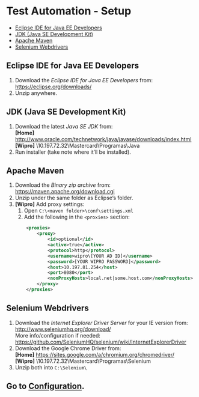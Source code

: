 # Test Automation - Setup

- [Eclipse IDE for Java EE Developers](#eclipse-ide-for-java-ee-developers)
- [JDK (Java SE Development Kit)](#jdk-java-se-development-kit)
- [Apache Maven](#apache-maven)
- [Selenium Webdrivers](#selenium-webdrivers)

## Eclipse IDE for Java EE Developers

1.	Download the *Eclipse IDE for Java EE Developers* from:  
    https://eclipse.org/downloads/
2.	Unzip anywhere.


## JDK (Java SE Development Kit)

1.	Download the latest *Java SE JDK* from:  
    **[Home]** http://www.oracle.com/technetwork/java/javase/downloads/index.html  
    **[Wipro]** \\10.197.72.32\Mastercard\Programas\Java
2.	Run installer (take note where it’ll be installed).


## Apache Maven

1.	Download the *Binary zip archive* from:  
    https://maven.apache.org/download.cgi
2.	Unzip under the same folder as Eclipse’s folder.
3.	**[Wipro]** Add proxy settings:
	1.	Open `C:\<maven folder>\conf\settings.xml`
	2.	Add the following in the `<proxies>` section:  
    ```xml
		<proxies>
		    <proxy>
		        <id>optional</id>
		        <active>true</active>
		        <protocol>http</protocol>
		        <username>wipro\[YOUR AD ID]</username>
		        <password>[YOUR WIPRO PASSWORD]</password>
		        <host>10.197.81.254</host>
		        <port>8080</port>
		        <nonProxyHosts>local.net|some.host.com</nonProxyHosts>
		    </proxy>
		</proxies>
    ```


## Selenium Webdrivers

1.	Download the *Internet Explorer Driver Server* for your IE version from:  
	http://www.seleniumhq.org/download/  
	More info/configuration if needed:  
	https://github.com/SeleniumHQ/selenium/wiki/InternetExplorerDriver
2.	Download the Google Chrome Driver from:  
	**[Home]** https://sites.google.com/a/chromium.org/chromedriver/  
	**[Wipro]** \\10.197.72.32\Mastercard\Programas\Selenium
3.	Unzip both into `C:\Selenium\`



## Go to [Configuration][configuration].

[configuration]: ../master/2.CONFIGURE-CREATE-PROJECT.md

